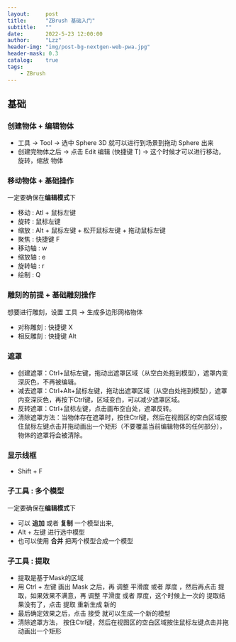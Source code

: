 ```yaml
---
layout:     post
title:      "ZBrush 基础入门"
subtitle:   ""
date:       2022-5-23 12:00:00
author:     "Lzz"
header-img: "img/post-bg-nextgen-web-pwa.jpg"
header-mask: 0.3
catalog:    true
tags:
    - ZBrush
---
```



## 基础

### 创建物体 + 编辑物体
- 工具 -> Tool -> 选中 Sphere 3D 就可以进行到场景到拖动 Sphere 出来
- 创建完物体之后 -> 点击 Edit 编辑 (快捷键 T) -> 这个时候才可以进行移动，旋转，缩放 物体



### 移动物体 + 基础操作
一定要确保在**编辑模式**下
- 移动 : Atl + 鼠标左键
- 旋转 : 鼠标左键
- 缩放 : Alt + 鼠标左键 + 松开鼠标左键 + 拖动鼠标左键
- 聚焦 : 快捷键 F
- 移动轴 : w
- 缩放轴 : e
- 旋转轴 : r
- 绘制 : Q


### 雕刻的前提 + 基础雕刻操作
想要进行雕刻，设置 工具 -> 生成多边形网格物体

- 对称雕刻 : 快捷键 X
- 相反雕刻 : 快捷键 Alt


### 遮罩
- 创建遮罩：Ctrl+鼠标左键，拖动出遮罩区域（从空白处拖到模型），遮罩内变深灰色，不再被编辑。
- 减去遮罩：Ctrl+Alt+鼠标左键，拖动出遮罩区域（从空白处拖到模型），遮罩内变深灰色，再按下Ctrl键，区域变白，可以减少遮罩区域。
- 反转遮罩：Ctrl+鼠标左键，点击画布空白处，遮罩反转。
- 清除遮罩方法：当物体存在遮罩时，按住Ctrl键，然后在视图区的空白区域按住鼠标左键点击并拖动画出一个矩形（不要覆盖当前编辑物体的任何部分），物体的遮罩将会被清除。


### 显示线框
- Shift + F


### 子工具 : 多个模型
一定要确保在**编辑模式**下
- 可以 **追加** 或者 **复制** 一个模型出来,
- Alt + 左键 进行选中模型
- 也可以使用 **合并** 把两个模型合成一个模型

### 子工具 : 提取
- 提取是基于Mask的区域
- 用 Ctrl + 左键 画出 Mask 之后，再 调整 平滑度 或者 厚度 ，然后再点击 提取，如果效果不满意，再 调整 平滑度 或者 厚度，这个时候上一次的 提取结果没有了，点击 提取 重新生成 新的
- 最后确定效果之后，点击 接受 就可以生成一个新的模型
- 清除遮罩方法， 按住Ctrl键，然后在视图区的空白区域按住鼠标左键点击并拖动画出一个矩形




